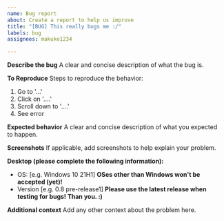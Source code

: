 ```yaml
---
name: Bug report
about: Create a report to help us improve
title: "[BUG] This really bugs me :/"
labels: bug
assignees: makuke1234

---
```


**Describe the bug**
A clear and concise description of what the bug is.

**To Reproduce**
Steps to reproduce the behavior:
1. Go to '...'
2. Click on '....'
3. Scroll down to '....'
4. See error

**Expected behavior**
A clear and concise description of what you expected to happen.

**Screenshots**
If applicable, add screenshots to help explain your problem.

**Desktop (please complete the following information):**
 - OS: [e.g. Windows 10 21H1] **OSes other than Windows won't be accepted (yet)!**
 - Version [e.g. 0.8 pre-release1] **Please use the latest release when testing for bugs! Than you. :)**

**Additional context**
Add any other context about the problem here.
